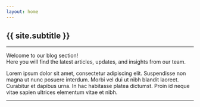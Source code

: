 ```yaml
---
layout: home
---
```


## {{ site.subtitle }}

---

Welcome to our blog section!  
Here you will find the latest articles, updates, and insights from our team.

Lorem ipsum dolor sit amet, consectetur adipiscing elit. Suspendisse non magna ut nunc posuere interdum. Morbi vel dui ut nibh blandit laoreet. Curabitur et dapibus urna. In hac habitasse platea dictumst. Proin id neque vitae sapien ultrices elementum vitae et nibh. 

---